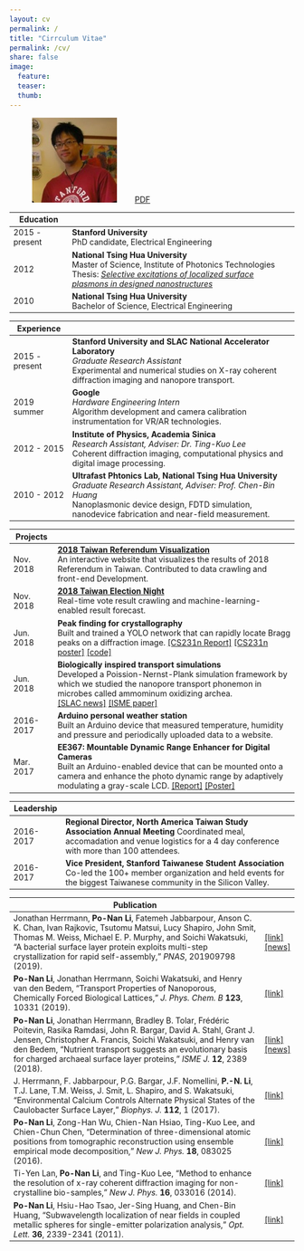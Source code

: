 ```yaml
---
layout: cv
permalink: /
title: "Cirrculum Vitae"
permalink: /cv/
share: false
image:
  feature:
  teaser:
  thumb:
---
```


<figure>
	<img src="/images/ponan.jpg" height="150" width="150" />
	&nbsp;&nbsp;&nbsp;&nbsp;&nbsp;&nbsp;
	<a href="/assets/files/cv_liponan.pdf" class="btn-info">PDF</a>
</figure>


<table>
  <tbody>
    <thead><tr>
      <th><strong>Education</strong></th>
      <th> </th>
    </tr></thead>
    <tr>
      <td>2015 - present</td>
      <td><strong>Stanford University</strong> <br />PhD candidate, Electrical Engineering</td>
    </tr>
    <tr>
      <td>2012</td>
      <td><strong>National Tsing Hua University</strong> <br />Master of Science, Institute of Photonics Technologies
      <br />
      Thesis: <a href="http://hdl.handle.net/11296/ndltd/44437367992248226584" target="_blank"><em>Selective excitations of localized surface plasmons in designed nanostructures</em></a>
      </td>
    </tr>
    <tr>
      <td>2010</td>
      <td><strong>National Tsing Hua University</strong> <br />Bachelor of Science, Electrical Engineering</td>
    </tr>
  </tbody>
</table>

<table>
  <tbody>
    <thead><tr>
      <th><strong>Experience</strong></th>
      <th> </th>
    </tr></thead>
    <tr>
      <td>2015 - present</td>
      <td><strong>Stanford University and SLAC National Accelerator Laboratory</strong>
      <br />
      <em>Graduate Research Assistant</em>
      <br />
      Experimental and numerical studies on X-ray coherent diffraction imaging and nanopore transport.</td>
    </tr>
    <tr>
      <td>2019 summer</td>
      <td><strong>Google</strong>
      <br />
      <em>Hardware Engineering Intern</em>
      <br />
      Algorithm development and camera calibration instrumentation for VR/AR technologies.</td>
    </tr>
    <tr>
      <td>2012 - 2015</td>
      <td><strong>Institute of Physics, Academia Sinica</strong>
      <br />
      <em>Research Assistant, Adviser: Dr. Ting-Kuo Lee</em>
      <br />
      Coherent diffraction imaging, computational physics and digital image processing.</td>
    </tr>
    <tr>
      <td>2010 - 2012</td>
      <td><strong>Ultrafast Phtonics Lab, National Tsing Hua University</strong>
      <br />
      <em>Graduate Research Assistant, Adviser: Prof. Chen-Bin Huang</em>
      <br />
      Nanoplasmonic device design, FDTD simulation, nanodevice fabrication and near-field measurement.</td>
    </tr>
  </tbody>
</table>

<table>
  <tbody>
    <thead><tr>
      <th><strong>Projects</strong></th>
      <th> </th>
    </tr></thead>
    <tr>
      <td>Nov. 2018</td>
      <td><a href="/projects/taiwan-referendum-viz/"><strong>2018 Taiwan Referendum Visualization</strong></a>
      <br />
      An interactive website that visualizes the results of 2018 Referendum in Taiwan. Contributed to data crawling and front-end Development.</td>
    </tr>
    <tr>
      <td>Nov. 2018</td>
      <td><a href="/projects/2018-Taiwan-Election-Night/"><strong>2018 Taiwan Election Night</strong></a>
      <br />
      Real-time vote result crawling and machine-learning-enabled result forecast.</td>
    </tr>
    <tr>
      <td>Jun. 2018</td>
      <td><strong>Peak finding for crystallography</strong>
      <br />
      Built and trained a YOLO network that can rapidly locate Bragg peaks on a diffraction image.
      <a href="http://blog.ponan.li/assets/papers/cs231n_peak-finding-crystallography_li.pdf" target="_blank">[CS231n Report]</a>
      <a href="http://blog.ponan.li/assets/papers/cs231n_poster_li.pdf" target="_blank">[CS231n poster]</a>
      <a href="https://github.com/leeneil/peaknet4psocake" target="_blank">[code]</a>
      </td>
    </tr>
    <tr>
      <td>Jun. 2018</td>
      <td><strong>Biologically inspired transport simulations</strong>
      <br />
      Developed a Poission-Nernst-Plank simulation framework by which we studied the nanopore transport phonemon in microbes called ammominum oxidizing archea.
      <br />
      <a href="https://www6.slac.stanford.edu/news/2018-06-13-slac-stanford-scientists-discover-how-hardy-microbe%E2%80%99s-crystalline-shell-helps-it" target="_blank">[SLAC news]</a>
      <a href="https://www.nature.com/articles/s41396-018-0191-0" target="_blank">[ISME paper]</a>
      </td>
    </tr>
    <tr>
      <td>2016-2017</td>
      <td><strong>Arduino personal weather station</strong>
      <br />
      Built an Arduino device that measured temperature, humidity and pressure and periodically uploaded data to a website.
      </td>
    </tr>
    <tr>
      <td>Mar. 2017</td>
      <td><strong>EE367: Mountable Dynamic Range Enhancer for Digital Cameras</strong>
      <br />
      Built an Arduino-enabled device that can be mounted onto a camera and enhance the photo dynamic range by adaptively modulating a gray-scale LCD.
      <a href="http://stanford.edu/class/ee367/Winter2016/Wu_and_Li_Report.pdf" target="_blank">[Report]</a> <a href="http://stanford.edu/class/ee367/Winter2016/Wu_and_Li_Poster.pdf" target="_blank">[Poster]</a>
      </td>
    </tr>
  </tbody>
</table>


<table>
  <tbody>
    <thead><tr>
      <th><strong>Leadership</strong></th>
      <th> </th>
    </tr></thead>
    <tr>
      <td>2016-2017</td>
      <td><strong>Regional Director, North America Taiwan Study Association Annual Meeting</strong>
      Coordinated meal, accomadation and venue logistics for a 4 day conference with more than 100 attendees.
      </td>
    </tr>
    <tr>
      <td>2016-2017</td>
      <td><strong>Vice President, Stanford Taiwanese Student Association</strong>
      <br />
      Co-led the 100+ member organization and held events for the biggest Taiwanese community in the Silicon Valley.
      </td>
    </tr>
  </tbody>
</table>

<table>
  <tbody>
    <thead><tr>
      <th><strong>Publication</strong></th>
      <th> </th>
    </tr></thead>
    <tr>
      <td>Jonathan Herrmann, <strong>Po-Nan Li</strong>, Fatemeh Jabbarpour, Anson C. K. Chan, Ivan Rajkovic, Tsutomu Matsui, Lucy Shapiro, John Smit, Thomas M. Weiss, Michael E. P. Murphy, and Soichi Wakatsuki, “A bacterial surface layer protein exploits multi-step crystallization for rapid self-assembly,” <em>PNAS</em>, 201909798 (2019).
      </td>
      <td>
      <a href="http://www.pnas.org/cgi/doi/10.1073/pnas.1909798116" target="_blank">[link]</a>
      <br />
      <a href="https://www6.slac.stanford.edu/news/2019-12-17-scientists-discover-how-proteins-form-crystals-tile-microbes-shell.aspx" target="_blank">[news]</a>
      </td>
    </tr>
    <tr>
      <td><strong>Po-Nan Li</strong>, Jonathan Herrmann, Soichi Wakatsuki, and Henry van den Bedem, “Transport Properties of Nanoporous, Chemically Forced Biological Lattices,” <em>J. Phys. Chem. B</em> <strong>123</strong>, 10331 (2019).
      </td>
      <td>
      <a href="https://pubs.acs.org/doi/abs/10.1021/acs.jpcb.9b05882" target="_blank">[link]</a>
      </td>
    </tr>
    <tr>
      <td><strong>Po-Nan Li</strong>, Jonathan Herrmann, Bradley B. Tolar, Frédéric Poitevin, Rasika Ramdasi, John R. Bargar, David A. Stahl, Grant J. Jensen, Christopher A. Francis, Soichi Wakatsuki, and Henry van den Bedem, “Nutrient transport suggests an evolutionary basis for charged archaeal surface layer proteins,” <em>ISME J.</em> <strong>12</strong>, 2389 (2018).
      </td>
      <td><a href="https://www.nature.com/articles/s41396-018-0191-0" target="_blank">[link]</a>
      <br />
      <a href="https://www6.slac.stanford.edu/news/2018-06-13-slac-stanford-scientists-discover-how-hardy-microbe%E2%80%99s-crystalline-shell-helps-it" target="_blank">[news]</a>
      </td>
    </tr>
    <tr>
      <td>J. Herrmann, F. Jabbarpour, P.G. Bargar, J.F. Nomellini, <strong>P.-N. Li</strong>, T.J. Lane, T.M. Weiss, J. Smit, L. Shapiro, and S. Wakatsuki, “Environmental Calcium Controls Alternate Physical States of the Caulobacter Surface Layer,” <em>Biophys. J.</em> <strong>112</strong>, 1 (2017).
      </td>
      <td>
      <a href="http://www.cell.com/biophysj/abstract/S0006-3495(17)30390-9" target="_blank">[link]</a>
      </td>
    </tr>
    <tr>
      <td><strong>Po-Nan Li</strong>, Zong-Han Wu, Chien-Nan Hsiao, Ting-Kuo Lee, and Chien-Chun Chen, “Determination of three-dimensional atomic positions from tomographic reconstruction using ensemble empirical mode decomposition,” <em>New J. Phys. </em> <strong>18</strong>, 083025 (2016).
      </td>
      <td>
      <a href="http://iopscience.iop.org/article/10.1088/1367-2630/18/8/083025" target="_blank">[link]</a>
      </td>
    </tr>
    <tr>
      <td>Ti-Yen Lan, <strong>Po-Nan Li</strong>, and Ting-Kuo Lee, “Method to enhance the resolution of x-ray coherent diffraction imaging for non-crystalline bio-samples,” <em>New J. Phys.</em> <strong>16</strong>, 033016 (2014).
      </td>
      <td>
      <a href="http://iopscience.iop.org/1367-2630/16/3/033016" target="_blank">[link]</a>
      </td>
    </tr>
    <tr>
      <td><strong>Po-Nan Li</strong>, Hsiu-Hao Tsao, Jer-Sing Huang, and Chen-Bin Huang, “Subwavelength localization of near fields in coupled metallic spheres for single-emitter polarization analysis,” <em>Opt. Lett.</em> <strong>36</strong>, 2339-2341 (2011).
      </td>
      <td>
      <a href="http://http://www.opticsinfobase.org/ol/abstract.cfm?uri=ol-36-12-2339" target="_blank">[link]</a>
      </td>
    </tr>
  </tbody>
</table>
